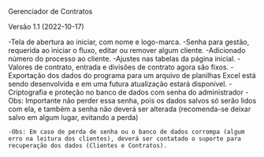 Gerenciador de Contratos

Versão 1.1 (2022-10-17)

-Tela de abertura ao iniciar, com nome e logo-marca.
-Senha para gestão, requerida ao iniciar o fluxo, editar ou remover algum cliente.
-Adicionado número do processo ao cliente.
-Ajustes nas tabelas da página inicial.
-Valores de contrato, entrada e divisões de contrato agora são fixos.
-Exportação dos dados do programa para um arquivo de planilhas Excel está sendo desenvolvida e em uma futura atualização estará disponível.
-Criptografia e proteção no banco de dados com senha do administrador
	-Obs: Importante não perder essa senha, pois os dados salvos só serão lidos com ela, e também a senha não deverá ser alterada (recomenda-se deixar salvo em algum lugar, evitando a perda)
	
	-Obs: Em caso de perda de senha ou o banco de dados corrompa (algum erro na leitura dos clientes), deverá ser contatado o suporte para recuperação dos dados (Clientes e Contratos).

